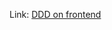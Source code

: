 Link: [DDD on frontend](https://khalilstemmler.com/articles/typescript-domain-driven-design/ddd-frontend/)
